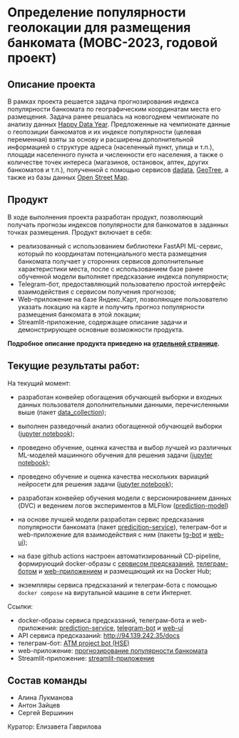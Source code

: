 # Определение популярности геолокации для размещения банкомата (МОВС-2023, годовой проект)
## Описание проекта
В рамках проекта решается задача прогнозирования индекса популярности банкомата по географическим координатам места его размещения. Задача ранее решалась на новогоднем чемпионате по анализу данных [Happy Data Year](https://boosters.pro/championship/rosbank2/overview). 
Предложенные на чемпионате данные о геопозиции банкоматов и их индексе популярности (целевая переменная) взяты за 
основу и расширены дополнительной информацией о структуре адреса (населенный пункт, улица и т.п.), площади населенного 
пункта и численности его населения, а также о количестве точек интереса (магазинов, остановок, аптек, других банкоматов 
и т.п.), полученной с помощью сервисов [dadata](dadata.ru), [GeoTree](https://geotree.ru/features), а также из базы данных [Open Street Map](https://www.openstreetmap.org).

## Продукт
В ходе выполнения проекта разработан продукт, позволяющий получать прогнозы индексов популярности для банкоматов в заданных точках размещения. Продукт включает в себя: 
- реализованный с использованием библиотеки FastAPI ML-сервис, который по координатам потенциального места размещения банкомата получает у сторонних сервисов дополнительные характеристики места, после с использованием базе ранее обученной модели выполняет предсказание индекса популярности; 
- Telegram-бот, предоставляющий пользователю простой интерфейс взаимодействия с сервисом получения прогнозов; 
- Web-приложение на базе Яндекс.Карт, позволяющее пользователю указать локацию на карте и получить прогноз популярности размещения банкомата в этой локации; 
- Streamlit-приложение, содержащее описание задачи и демонстрирующее основные возможности продукта.   

__Подробное описание продукта приведено на [отдельной странице](product.md).__


## Текущие результаты работ:
На текущий момент: 
- разработан конвейер обогащения обучающей выборки и входных данных пользователя дополнительными данными, перечисленными
выше (пакет [data_collection](./data-collection/)); 
- выполнен разведочный анализ обогащенной обучающей выборки ([jupyter notebook](.experiments/eda/eda.ipynb));
- проведено обучение, оценка качества и выбор лучшей из различных ML-моделей машинного обучения для решения задачи 
([jupyter notebook](.experiments/prediction_model/ML_models_training.ipynb));
- проведено обучение и оценка качества нескольких вариаций нейросети для решения задачи 
([jupyter notebook](.experiments/prediction_model/DL_models_training.ipynb));

- разработан конвейер обучения модели с версионированием данных (DVC) и ведением логов экспериментов в MLFlow ([prediction-model](./prediction-model/))
- на основе лучшей модели разработан сервис предсказания популярности банкомата (пакет [predicition-service](prediction-service)), телеграм-бот и web-приложение для взаимодействия с ним (пакеты [tg-bot](tg-bot) и [web-ui](web-ui)); 
- на базе github actions настроен автоматизированный CD-pipeline, формирующий docker-образы с [сервисом предсказаний](https://hub.docker.com/repository/docker/sevlvershinin/atm-project-api/), 
 [телеграм-ботом](https://hub.docker.com/repository/docker/sevlvershinin/atm-project-bot/) и [web-приложением](https://hub.docker.com/repository/docker/sevlvershinin/atm-project-web-ui/) и размещающий их на Docker Hub; 
- экземпляры сервиса предсказаний и телеграм-бота с помощью ```docker compose``` на вирутальной машине в сети Интернет. 

Ссылки: 
- docker-образы сервиса предсказаний, телеграм-бота и web-приложения: [prediction-service](https://hub.docker.com/repository/docker/sevlvershinin/atm-project-api/), [telegram-bot](https://hub.docker.com/repository/docker/sevlvershinin/atm-project-bot/) и  [web-ui](https://hub.docker.com/repository/docker/sevlvershinin/atm-project-web-ui/)
- API сервиса предсказаний: http://94.139.242.35/docs
- телеграм-бот: [ATM project bot (HSE)](https://t.me/atm_project_bot)
- web-приложение: [прогнозирование популярности банкомата](http://94.139.242.35:9999/)
- Streamlit-приложение: [streamlit-приложение](https://atm-project-streamlit-ihyh.onrender.com)

## Состав команды
 - Алина Лукманова
 - Антон Зайцев
 - Сергей Вершинин

Куратор: Елизавета Гаврилова
